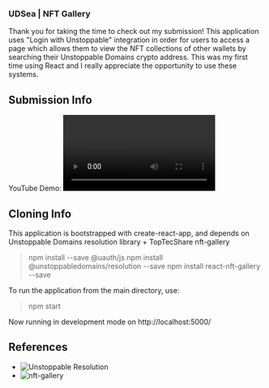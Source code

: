 ### UDSea | NFT Gallery

Thank you for taking the time to check out my submission! This application uses "Login with Unstoppable" integration in order for users to access a page which allows them to view the NFT collections of other wallets by searching their Unstoppable Domains crypto address. This was my first time using React and I really appreciate the opportunity to use these systems.

## Submission Info

YouTube Demo: <VIDEO LINK>
Discord ID: JaG#3990
Unstoppable Email: jag.internet@gmail.com


## Cloning Info

This application is bootstrapped with create-react-app, and depends on Unstoppable Domains resolution library + TopTecShare nft-gallery

> npm install --save @uauth/js
> npm install @unstoppabledomains/resolution --save
> npm install react-nft-gallery --save

To run the application from the main directory, use:
> npm start

Now running in development mode on http://localhost:5000/


## References

- ![Unstoppable Resolution](https://github.com/unstoppabledomains/resolution)
- ![nft-gallery](https://github.com/TopTecShare/nft-gallery)
